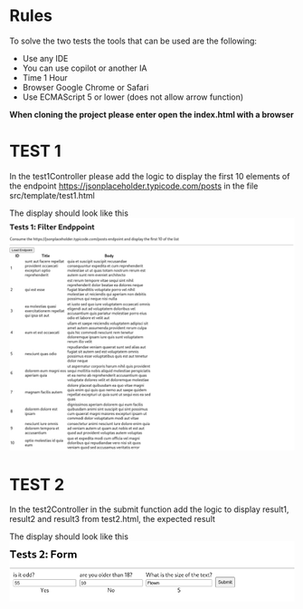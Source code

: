 # Rules
To solve the two tests the tools that can be used are the following:
 * Use any IDE
 * You can use copilot or another IA
 * Time 1 Hour
 * Browser Google Chrome or Safari
 * Use ECMAScript 5 or lower (does not allow arrow function)

**When cloning the project please enter open the index.html with a browser**

# TEST 1
In the test1Controller please add the logic to display the first 10 elements of the endpoint https://jsonplaceholder.typicode.com/posts in the file src/template/test1.html

The display should look like this
![Test 1](/assets/test1.png)

# TEST 2
In the test2Controller in the submit function add the logic to display result1, result2 and result3 from test2.html, the expected result

The display should look like this
![Test 2](/assets/test2.png)